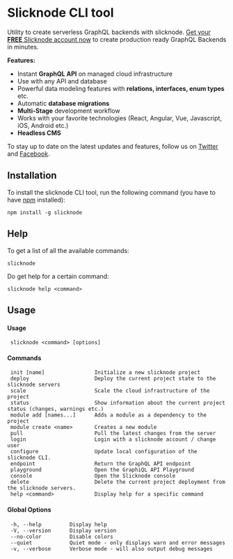 # Slicknode CLI tool

Utility to create serverless GraphQL backends with slicknode. [Get your **FREE** Slicknode account
now](http://www.slicknode.com) to create production ready GraphQL Backends in minutes.

**Features:**

-   Instant **GraphQL API** on managed cloud infrastructure
-   Use with any API and database
-   Powerful data modeling features with **relations, interfaces, enum types** etc.
-   Automatic **database migrations**
-   **Multi-Stage** development workflow
-   Works with your favorite technologies (React, Angular, Vue, Javascript, iOS, Android etc.)
-   **Headless CMS**


To stay up to date on the latest updates and features, follow us on [Twitter](https://twitter.com/SlicknodeHQ)
and [Facebook](https://www.facebook.com/SlicknodeHQ/). 


## Installation

To install the slicknode CLI tool, run the following command 
(you have to have [npm](https://docs.npmjs.com/getting-started/installing-node) installed): 

    npm install -g slicknode


## Help

To get a list of all the available commands: 

    slicknode
    
Do get help for a certain command: 

    slicknode help <command>

## Usage
     
#### Usage

     slicknode <command> [options]

#### Commands

     init [name]                Initialize a new slicknode project
     deploy                     Deploy the current project state to the slicknode servers
     scale                      Scale the cloud infrastructure of the project
     status                     Show information about the current project status (changes, warnings etc.)
     module add [names...]      Adds a module as a dependency to the project
     module create <name>       Creates a new module
     pull                       Pull the latest changes from the server
     login                      Login with a slicknode account / change user
     configure                  Update local configuration of the slicknode CLI.
     endpoint                   Return the GraphQL API endpoint
     playground                 Open the GraphiQL API Playground
     console                    Open the Slicknode console
     delete                     Delete the current project deployment from the slicknode servers.
     help <command>             Display help for a specific command                                   

#### Global Options

     -h, --help         Display help                                      
     -V, --version      Display version                                   
     --no-color         Disable colors                                    
     --quiet            Quiet mode - only displays warn and error messages
     -v, --verbose      Verbose mode - will also output debug messages    

